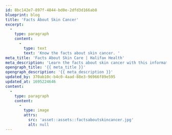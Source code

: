 ```yaml
---
id: 8bc142e7-897f-4844-bd0e-2dfd3d166ab8
blueprint: blog
title: 'Facts About Skin Cancer'
excerpt:
  -
    type: paragraph
    content:
      -
        type: text
        text: 'Know the facts about skin cancer. '
meta_title: 'Facts About Skin Care | Halifax Health'
meta_description: 'Learn the facts about skin cancer with this informative infographic.'
opengraph_title: '{{ meta_title }}'
opengraph_description: '{{ meta_description }}'
updated_by: 370ab10c-b4c0-4aad-88e3-96966f89e595
updated_at: 1695224646
content:
  -
    type: paragraph
    content:
      -
        type: image
        attrs:
          src: 'asset::assets::factsaboutskincancer.jpg'
          alt: null
---
```

